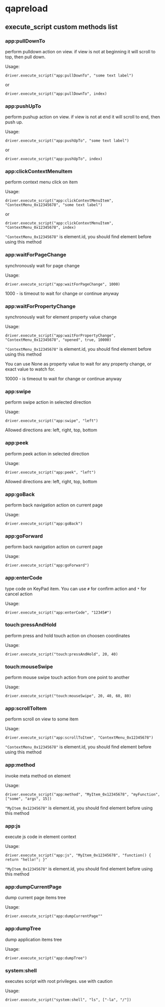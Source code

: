 # qapreload

## execute_script custom methods list

### app:pullDownTo

perform pulldown action on view. if view is not at beginning it will scroll to top, then pull down.

Usage:

`driver.execute_script("app:pullDownTo", "some text label")`

or

`driver.execute_script("app:pullDownTo", index)`

### app:pushUpTo

perform pushup action on view. if view is not at end it will scroll to end, then push up.

Usage:

`driver.execute_script("app:pushUpTo", "some text label")`

or

`driver.execute_script("app:pushUpTo", index)`

### app:clickContextMenuItem

perform context menu click on item

Usage:

`driver.execute_script("app:clickContextMenuItem", "ContextMenu_0x12345678", "some text label")`

or

`driver.execute_script("app:clickContextMenuItem", "ContextMenu_0x12345678", index)`

`"ContextMenu_0x12345678"` is element.id, you should find element before using this method

### app:waitForPageChange

synchronously wait for page change

Usage:

`driver.execute_script("app:waitForPageChange", 1000)`

1000 - is timeout to wait for change or continue anyway

### app:waitForPropertyChange

synchronously wait for element property value change

Usage:

`driver.execute_script("app:waitForPropertyChange", "ContextMenu_0x12345678", "opened", true, 10000)`

`"ContextMenu_0x12345678"` is element.id, you should find element before using this method

You can use None as property value to wait for any property change, or exact value to watch for.

10000 - is timeout to wait for change or continue anyway

### app:swipe

perform swipe action in selected direction

Usage:

`driver.execute_script("app:swipe", "left")`

Allowed directions are: left, right, top, bottom

### app:peek

perform peek action in selected direction

Usage:

`driver.execute_script("app:peek", "left")`

Allowed directions are: left, right, top, bottom

### app:goBack

perform back navigation action on current page

Usage:

`driver.execute_script("app:goBack")`

### app:goForward

perform back navigation action on current page

Usage:

`driver.execute_script("app:goForward")`

### app:enterCode

type code on KeyPad item. You can use `#` for confirm action and `*` for cancel action

Usage:

`driver.execute_script("app:enterCode", "12345#")`

### touch:pressAndHold

perform press and hold touch action on choosen coordinates

Usage:

`driver.execute_script("touch:pressAndHold", 20, 40)`

### touch:mouseSwipe

perform mouse swipe touch action from one point to another

Usage:

`driver.execute_script("touch:mouseSwipe", 20, 40, 60, 80)`

### app:scrollToItem

perform scroll on view to some item

Usage:

`driver.execute_script("app:scrollToItem", "ContextMenu_0x12345678")`

`"ContextMenu_0x12345678"` is element.id, you should find element before using this method

### app:method

invoke meta method on element

Usage:

`driver.execute_script("app:method", "MyItem_0x12345678", "myFunction", ["some", "args", 15])`

`"MyItem_0x12345678"` is element.id, you should find element before using this method

### app:js

execute js code in element context

Usage:

`driver.execute_script("app:js", "MyItem_0x12345678", "function() { return "hello!"; }"`

`"MyItem_0x12345678"` is element.id, you should find element before using this method

### app:dumpCurrentPage

dump current page items tree

Usage:

`driver.execute_script("app:dumpCurrentPage""`

### app:dumpTree

dump application items tree

Usage:

`driver.execute_script("app:dumpTree")`

### system:shell

executes script with root privileges. use with caution

Usage:

`driver.execute_script("system:shell", "ls", ["-la", "/"])`

